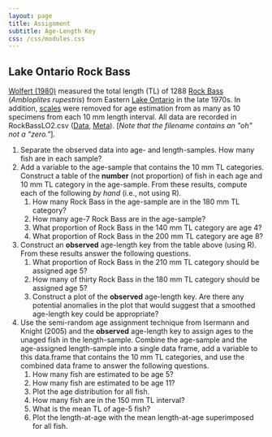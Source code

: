 ```yaml
---
layout: page
title: Assignment
subtitle: Age-Length Key
css: /css/modules.css
---
```


## Lake Ontario Rock Bass
[Wolfert (1980)](https://pubs.er.usgs.gov/publication/1000461) measured the total length (TL) of 1288 [Rock Bass](https://en.wikipedia.o.rg/wiki/Rock_bass) (*Ambloplites rupestris*) from Eastern [Lake Ontario](https://en.wikipedia.org/wiki/Lake_Ontario) in the late 1970s. In addition, [scales](https://en.wikipedia.org/wiki/Fish_scale) were removed for age estimation from as many as 10 specimens from each 10 mm length interval. All data are recorded in RockBassLO2.csv ([Data](https://raw.githubusercontent.com/droglenc/FSAdata/master/data-raw/RockBassLO2.csv), [Meta](http://derekogle.com/fishR/data/data-html/RockBassLO2.html)). [*Note that the filename contains an "oh" not a "zero."*].

1. Separate the observed data into age- and length-samples. How many fish are in each sample?
1. Add a variable to the age-sample that contains the 10 mm TL categories. Construct a table of the **number** (not proportion) of fish in each age and 10 mm TL category in the age-sample. From these results, compute each of the following *by hand* (i.e., not using R).
    1. How many Rock Bass in the age-sample are in the 180 mm TL category?
    1. How many age-7 Rock Bass are in the age-sample?
    1. What proportion of Rock Bass in the 140 mm TL category are age 4?
    1. What proportion of Rock Bass in the 200 mm TL category are age 8?
1. Construct an **observed** age-length key from the table above (using R). From these results answer the following questions.
    1. What proportion of Rock Bass in the 210 mm TL category should be assigned age 5?
    1. How many of thirty Rock Bass in the 180 mm TL category should be assigned age 5?
    1. Construct a plot of the **observed** age-length key. Are there any potential anomalies in the plot that would suggest that a smoothed age-length key could be appropriate?
1. Use the semi-random age assignment technique from Isermann and Knight (2005) and the **observed** age-length key to assign ages to the unaged fish in the length-sample. Combine the age-sample and the age-assigned length-sample into a single data frame, add a variable to this data.frame that contains the 10 mm TL categories, and use the combined data frame to answer the following questions.
    1. How many fish are estimated to be age 5?
    1. How many fish are estimated to be age 11?
    1. Plot the age distribution for all fish.
    1. How many fish are in the 150 mm TL interval?
    1. What is the mean TL of age-5 fish?
    1. Plot the length-at-age with the mean length-at-age superimposed for all fish.
